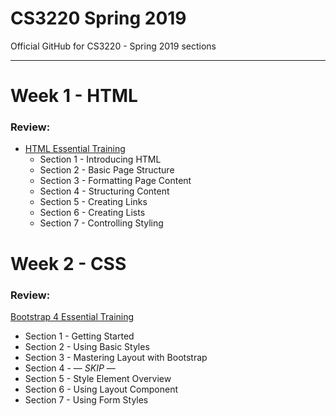# CS3220 Spring 2019
Official GitHub for CS3220 - Spring 2019 sections

-----

# Week 1 - HTML

### Review:

- [HTML Essential Training](https://www.lynda.com/Web-Development-tutorials/HTML-Essential-Training/170427-2.html?org=calstatela.edu)
	- Section 1 - Introducing HTML
	- Section 2 - Basic Page Structure
	- Section 3 - Formatting Page Content
	- Section 4 - Structuring Content
	- Section 5 - Creating Links
	- Section 6 - Creating Lists
	- Section 7 - Controlling Styling

# Week 2 - CSS

### Review:

[Bootstrap 4 Essential Training](https://www.lynda.com/Bootstrap-tutorials/Bootstrap-4-Essential-Training/372545-2.html)

- Section 1 - Getting Started
- Section 2 - Using Basic Styles
- Section 3 - Mastering Layout with Bootstrap
- Section 4 - — *SKIP* —
- Section 5 - Style Element Overview
- Section 6 - Using Layout Component
- Section 7 - Using Form Styles
